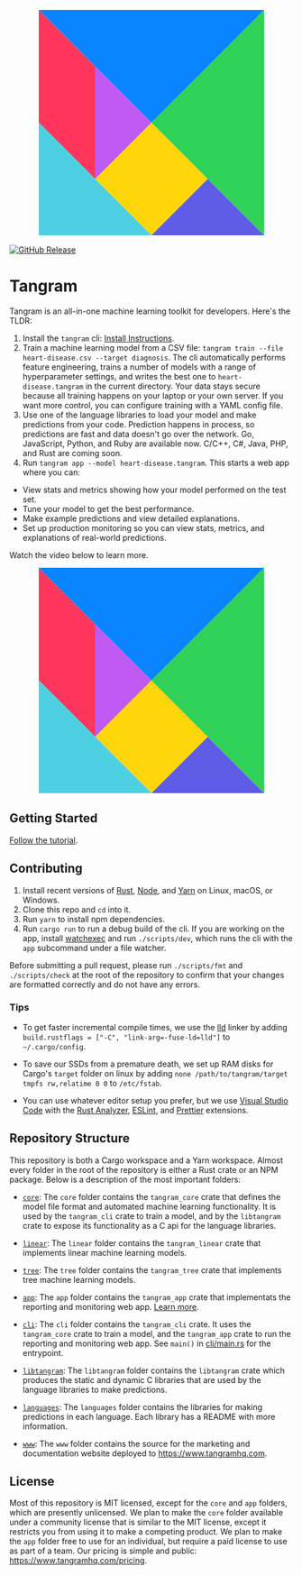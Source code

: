 <p align="center">
	<img src="tangram.svg" title="Tangram">
</p>

[![GitHub Release](https://img.shields.io/github/release/tangram-hq/tangram.svg?style=flat-square)](https://github.com/tangram-hq/tangram/releases)

# Tangram

Tangram is an all-in-one machine learning toolkit for developers. Here's the TLDR:

1. Install the `tangram` cli: [Install Instructions](https://www.tangramhq.com/docs/install).
2. Train a machine learning model from a CSV file: `tangram train --file heart-disease.csv --target diagnosis`. The cli automatically performs feature engineering, trains a number of models with a range of hyperparameter settings, and writes the best one to `heart-disease.tangram` in the current directory. Your data stays secure because all training happens on your laptop or your own server. If you want more control, you can configure training with a YAML config file.
3. Use one of the language libraries to load your model and make predictions from your code. Prediction happens in process, so predictions are fast and data doesn't go over the network. Go, JavaScript, Python, and Ruby are available now. C/C++, C#, Java, PHP, and Rust are coming soon.
4. Run `tangram app --model heart-disease.tangram`. This starts a web app where you can:

- View stats and metrics showing how your model performed on the test set.
- Tune your model to get the best performance.
- Make example predictions and view detailed explanations.
- Set up production monitoring so you can view stats, metrics, and explanations of real-world predictions.

Watch the video below to learn more.

<p align="center">
	<img src="tangram.svg" title="Tangram">
</p>

## Getting Started

[Follow the tutorial](https://www.tangramhq.com/docs).

## Contributing

1. Install recent versions of [Rust](rust-lang.org), [Node](nodejs.org), and [Yarn](yarnpkg.org) on Linux, macOS, or Windows.
2. Clone this repo and `cd` into it.
3. Run `yarn` to install npm dependencies.
4. Run `cargo run` to run a debug build of the cli. If you are working on the app, install [watchexec](github.com/watchexec/watchexec) and run `./scripts/dev`, which runs the cli with the `app` subcommand under a file watcher.

Before submitting a pull request, please run `./scripts/fmt` and `./scripts/check` at the root of the repository to confirm that your changes are formatted correctly and do not have any errors.

### Tips

- To get faster incremental compile times, we use the [lld](https://www.archlinux.org/packages/extra/x86_64/lld/) linker by adding `build.rustflags = ["-C", "link-arg=-fuse-ld=lld"]` to `~/.cargo/config`.

- To save our SSDs from a premature death, we set up RAM disks for Cargo's `target` folder on linux by adding `none /path/to/tangram/target tmpfs rw,relatime 0 0` to `/etc/fstab`.

- You can use whatever editor setup you prefer, but we use [Visual Studio Code](https://code.visualstudio.com/) with the [Rust Analyzer](https://marketplace.visualstudio.com/items?itemName=matklad.rust-analyzer), [ESLint](https://marketplace.visualstudio.com/items?itemName=dbaeumer.vscode-eslint), and [Prettier](https://marketplace.visualstudio.com/items?itemName=esbenp.prettier-vscode) extensions.

## Repository Structure

This repository is both a Cargo workspace and a Yarn workspace. Almost every folder in the root of the repository is either a Rust crate or an NPM package. Below is a description of the most important folders:

- [`core`](core): The `core` folder contains the `tangram_core` crate that defines the model file format and automated machine learning functionality. It is used by the `tangram_cli` crate to train a model, and by the `libtangram` crate to expose its functionality as a C api for the language libraries.

- [`linear`](linear): The `linear` folder contains the `tangram_linear` crate that implements linear machine learning models.

- [`tree`](tree): The `tree` folder contains the `tangram_tree` crate that implements tree machine learning models.

- [`app`](app): The `app` folder contains the `tangram_app` crate that implementats the reporting and monitoring web app. [Learn more](app/README.md).

- [`cli`](cli): The `cli` folder contains the `tangram_cli` crate. It uses the `tangram_core` crate to train a model, and the `tangram_app` crate to run the reporting and monitoring web app. See `main()` in [cli/main.rs](cli/main.rs) for the entrypoint.

- [`libtangram`](libtangram): The `libtangram` folder contains the `libtangram` crate which produces the static and dynamic C libraries that are used by the language libraries to make predictions.

- [`languages`](languages): The `languages` folder contains the libraries for making predictions in each language. Each library has a README with more information.

- [`www`](www): The `www` folder contains the source for the marketing and documentation website deployed to https://www.tangramhq.com.

## License

Most of this repository is MIT licensed, except for the `core` and `app` folders, which are presently unlicensed. We plan to make the `core` folder available under a community license that is similar to the MIT license, except it restricts you from using it to make a competing product. We plan to make the `app` folder free to use for an individual, but require a paid license to use as part of a team. Our pricing is simple and public: https://www.tangramhq.com/pricing.
